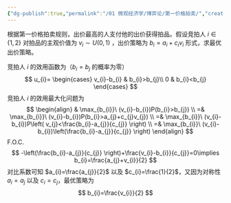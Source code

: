 ```yaml
---
{"dg-publish":true,"permalink":"/01 微观经济学/博弈论/第一价格拍卖/","created":"2024-07-25T11:41:16.000+08:00","updated":"2024-07-25T11:41:16.000+08:00"}
---
```


根据第一价格拍卖规则，出价最高的人支付他的出价获得拍品。假设竞拍人 $i\in \{ 1,2 \}$ 对拍品的主观价值为 $v_{i}\sim U(0,1)$ ，出价策略为 $b_{i}=a_{i}+c_{i}v_{i}$ 形式，求最优出价策略。

竞拍人 $i$ 的效用函数为（$b_{i}=b_{j}$ 的概率为零）
$$
u_{i}=
\begin{cases}
v_{i}-b_{i}  & b_{i}>b_{j}\\
0 & b_{i}<b_{j}
\end{cases}
$$
竞拍人 $i$ 的效用最大化问题为
$$
\begin{align}
& \max_{b_{i}}\ (v_{i}-b_{i})P(b_{i}>b_{j}) \\
=& \max_{b_{i}}\ (v_{i}-b_{i})P(b_{i}>a_{j}+c_{j}v_{j}) \\
=& \max_{b_{i}}\ (v_{i}-b_{i})P\left( v_{j}<\frac{b_{i}-a_{j}}{c_{j}} \right) \\
=& \max_{b_{i}}\ (v_{i}-b_{i})\left(\frac{b_{i}-a_{j}}{c_{j}} \right)
\end{align}
$$
F.O.C.
$$
-\left(\frac{b_{i}-a_{j}}{c_{j}} \right)+\frac{v_{i}-b_{i}}{c_{j}}=0\implies b_{i}=\frac{a_{j}+v_{i}}{2}
$$
对比系数可知 $a_{i}=\frac{a_{j}}{2}$ 以及 $c_{i}=\frac{1}{2}$，又因为对称性 $a_{i}=a_{j}$ 以及 $c_{i}=c_{j}$，最优策略为
$$
b_{i}=\frac{v_{i}}{2}
$$
